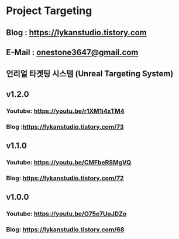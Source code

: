 # Project Targeting

## Blog : https://lykanstudio.tistory.com
## E-Mail : onestone3647@gmail.com

## 언리얼 타겟팅 시스템 (Unreal Targeting System)
## v1.2.0
### Youtube: https://youtu.be/r1XM1i4xTM4
### Blog :https://lykanstudio.tistory.com/73

## v1.1.0
### Youtube: https://youtu.be/CMFbeRSMgVQ
### Blog: https://lykanstudio.tistory.com/72

## v1.0.0
### Youtube: https://youtu.be/O75e7UoJDZo
### Blog: https://lykanstudio.tistory.com/68
